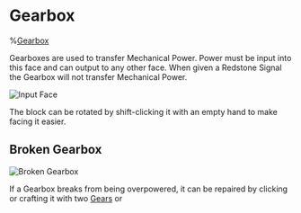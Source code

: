 # Gearbox

%[Gearbox](block:betterwithmods:wooden_gearbox@0)

Gearboxes are used to transfer Mechanical Power.
Power must be input into this face and can output to any other face.
When given a Redstone Signal the Gearbox will not transfer Mechanical Power.

![Input Face](betterwithmods:textures/blocks/wooden_gearbox_input.png)

The block can be rotated by shift-clicking it with an empty hand to make facing it easier.


## Broken Gearbox
![Broken Gearbox](block:betterwithmods:wooden_broken_gearbox@0)

If a Gearbox breaks from being overpowered, it can be repaired by clicking or crafting it with two [Gears](../items/gear.md) or